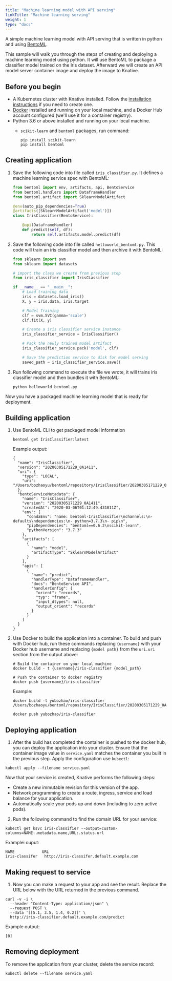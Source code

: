 ```yaml
---
title: "Machine learning model with API serving"
linkTitle: "Machine learning serving"
weight: 1
type: "docs"
---
```


A simple machine learning model with API serving that is written in python and
using [BentoML](https://github.com/bentoml/BentoML).

This sample will walk you through the steps of creating and deploying a machine learning
model using python. It will use BentoML to package a classifier model trained
on the Iris dataset. Afterward we will create an API model server container image and
deploy the image to Knative.

## Before you begin

- A Kubernetes cluster with Knative installed. Follow the
  [installation instructions](../../../../docs/install/README.md) if you need to
  create one.
- [Docker](https://www.docker.com) installed and running on your local machine,
  and a Docker Hub account configured (we'll use it for a container registry).
- Python 3.6 or above installed and running on your local machine.
  - `scikit-learn` and `bentoml` packages, run command:

      ```shell
      pip install scikit-learn
      pip install bentoml
      ```

## Creating application

1. Save the following code into file called `iris_classifier.py`. It defines a machine
  learning service spec with BentoML:

    ```python
    from bentoml import env, artifacts, api, BentoService
    from bentoml.handlers import DataframeHandler
    from bentoml.artifact import SklearnModelArtifact

    @env(auto_pip_dependencies=True)
    @artifacts([SklearnModelArtifact('model')])
    class IrisClassifier(BentoService):

        @api(DataframeHandler)
        def predict(self, df):
            return self.artifacts.model.predict(df)
    ```

2. Save the following code into file called `helloworld_bentoml.py`. This code will train
  an iris classifier model and then archive it with BentoML:
    ```python
    from sklearn import svm
    from sklearn import datasets

    # import the class we create from previous step
    from iris_classifier import IrisCLassifier

    if __name__ == "__main__":
        # Load training data
        iris = datasets.load_iris()
        X, y = iris.data, iris.target

        # Model Training
        clf = svm.SVC(gamma='scale')
        clf.fit(X, y)

        # Create a iris classifier service instance
        iris_classifier_service = IrisClassifier()

        # Pack the newly trained model artifact
        iris_classifier_service.pack('model', clf)

        # Save the prediction service to disk for model serving
        saved_path = iris_classifier_service.save()
    ```

3. Run following command to execute the file we wrote, it will trains iris
  classifier model and then bundles it with BentoML:

    ```shell
    python helloworld_bentoml.py
    ```

Now you have a packaged machine learning model that is ready for deployment.

## Building application

1. Use BentoML CLI to get packaged model information

    ```shell
    bentoml get IrisClassifier:latest
    ```

    Example output:

    ```shell
    {
      "name": "IrisClassifier",
      "version": "20200305171229_0A1411",
      "uri": {
        "type": "LOCAL",
        "uri": "/Users/bozhaoyu/bentoml/repository/IrisClassifier/20200305171229_0A1411"
      },
      "bentoServiceMetadata": {
        "name": "IrisClassifier",
        "version": "20200305171229_0A1411",
        "createdAt": "2020-03-06T01:12:49.431011Z",
        "env": {
          "condaEnv": "name: bentoml-IrisClassifier\nchannels:\n- defaults\ndependencies:\n- python=3.7.3\n- pip\n",
          "pipDependencies": "bentoml==0.6.2\nscikit-learn",
          "pythonVersion": "3.7.3"
        },
        "artifacts": [
          {
            "name": "model",
            "artifactType": "SklearnModelArtifact"
          }
        ],
        "apis": [
          {
            "name": "predict",
            "handlerType": "DataframeHandler",
            "docs": "BentoService API",
            "handlerConfig": {
              "orient": "records",
              "typ": "frame",
              "input_dtypes": null,
              "output_orient": "records"
            }
          }
        ]
      }
    }
    ```

2. Use Docker to build the application into a container. To build and
  push with Docker hub, run these commands replacing `{username}`
  with your Docker hub username and replacing `{model path}` from the `uri.uri` section from the output above:

    ```shell
    # Build the container on your local machine
    docker build - t {username}/iris-classifier {model_path}

    # Push the container to docker registry
    docker push {username}/iris-classifier
    ```

    Example:

    ```shell
    docker build -t yubozhao/iris-classifier /Users/bozhaoyu/bentoml/repository/IrisClassifier/20200305171229_0A1411

    docker push yubozhao/iris-classifier
    ```

## Deploying application

1. After the build has completed the container is pushed to the docker
  hub, you can deploy the application into your cluster. Ensure that
  the container image value in `service.yaml` matches the container you
  built in the previous step. Apply the configuration use `kubectl`:

  ```shell
  kubectl apply --filename service.yaml
  ```

Now that your service is created, Knative performs the following steps:

  - Create a new immutable revision for this version of the app.
  - Network programming to create a route, ingress, service and load
    balance for your application.
  - Automatically scale your pods up and down (including to zero active
    pods).


2. Run the following command to find the domain URL for your service:

  ```shell
  kubectl get ksvc iris-classifier --output=custom-columns=NAME:.metadata.name,URL:.status.url
  ```

  Examplei ouput:

  ```shell
  NAME            URL
  iris-classifer   http://iris-classifer.default.example.com
  ```

## Making request to service

1. Now you can make a request to your app and see the result. Replace
  the URL below with the URL returned in the previous command.

  ```shell
  curl -v -i \
    --header "Content-Type: application/json" \
    --request POST \
    --data '[[5.1, 3.5, 1.4, 0.2]]' \
    http://iris-classifier.default.example.com/predict
  ```

  Example output:

  ```shell
  [0]
  ```

## Removing deployment

To remove the application from your cluster, delete the service record:

  ```shell
  kubectl delete --filename service.yaml
  ```

